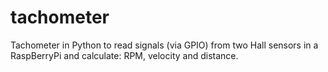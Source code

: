# tachometer
Tachometer in Python to read signals (via GPIO) from two Hall sensors in a RaspBerryPi and calculate: RPM, velocity and distance.

